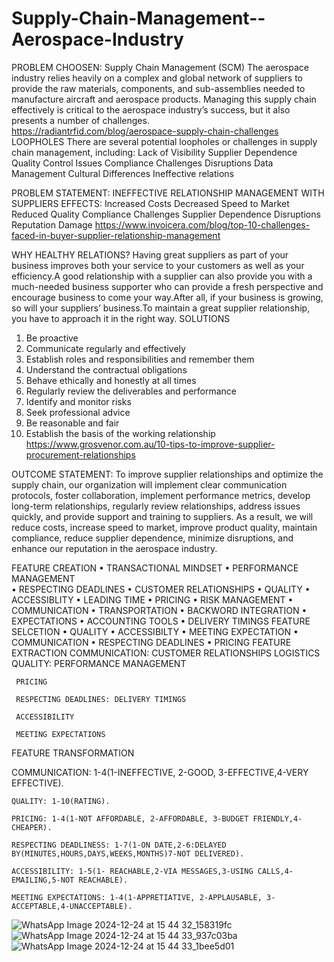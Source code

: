 # Supply-Chain-Management--Aerospace-Industry
PROBLEM CHOOSEN:
 Supply Chain Management (SCM)
         The aerospace industry relies heavily on a complex and global network of suppliers to provide the raw materials, components, and sub-assemblies needed to manufacture aircraft and aerospace products. Managing this supply chain effectively is critical to the aerospace industry’s success, but it also presents a number of challenges.  
https://radiantrfid.com/blog/aerospace-supply-chain-challenges
LOOPHOLES
 There are several potential loopholes or challenges in supply chain management, including:
 Lack of Visibility
Supplier Dependence
Quality Control Issues
Compliance Challenges
Disruptions
Data Management
Cultural Differences 
Ineffective relations

PROBLEM STATEMENT:
INEFFECTIVE RELATIONSHIP MANAGEMENT WITH SUPPLIERS
EFFECTS:
Increased Costs
Decreased Speed to Market
Reduced Quality
Compliance Challenges
Supplier Dependence
Disruptions
Reputation Damage
https://www.invoicera.com/blog/top-10-challenges-faced-in-buyer-supplier-relationship-management
 

WHY HEALTHY RELATIONS?
Having great suppliers as part of your business improves both your service to your customers as well as your efficiency.A good relationship with a supplier can also provide you with a much-needed business supporter who can provide a fresh perspective and encourage business to come your way.After all, if your business is growing, so will your suppliers’ business.To maintain a great supplier relationship, you have to approach it in the right way.
SOLUTIONS
1. Be proactive
2. Communicate regularly and effectively
3. Establish roles and responsibilities and remember them
4. Understand  the contractual obligations
5. Behave ethically and honestly at all times
6. Regularly review the deliverables and performance
7. Identify and monitor risks
8. Seek professional advice
9. Be reasonable and fair
10. Establish the basis of the working relationship
https://www.grosvenor.com.au/10-tips-to-improve-supplier-procurement-relationships



OUTCOME STATEMENT:
 To improve supplier relationships and optimize the supply chain, our organization will implement clear communication protocols, foster collaboration, implement performance metrics, develop long-term relationships, regularly review relationships, address issues quickly, and provide support and training to suppliers. As a result, we will reduce costs, increase speed to market, improve product quality, maintain compliance, reduce supplier dependence, minimize disruptions, and enhance our reputation in the aerospace industry.

FEATURE  CREATION
•	TRANSACTIONAL MINDSET
•	PERFORMANCE MANAGEMENT  
•	RESPECTING DEADLINES
•	CUSTOMER RELATIONSHIPS
•	QUALITY
•	ACCESSIBLITY
•	LEADING TIME 
•	PRICING
•	RISK MANAGEMENT
•	COMMUNICATION
•	TRANSPORTATION
•	BACKWORD INTEGRATION
•	EXPECTATIONS
•	ACCOUNTING TOOLS 
•	DELIVERY TIMINGS
FEATURE SELCETION
•	QUALITY
•	ACCESSIBILTY
•	MEETING EXPECTATION
•	COMMUNICATION
•	RESPECTING DEADLINES
•	PRICING
FEATURE EXTRACTION
   COMMUNICATION: CUSTOMER RELATIONSHIPS
                                          LOGISTICS
     QUALITY: PERFORMANCE MANAGEMENT

     PRICING 

     RESPECTING DEADLINES: DELIVERY TIMINGS

     ACCESSIBILITY

     MEETING EXPECTATIONS

FEATURE TRANSFORMATION

   COMMUNICATION: 1-4(1-INEFFECTIVE, 2-GOOD, 3-EFFECTIVE,4-VERY EFFECTIVE).

    QUALITY: 1-10(RATING).

    PRICING: 1-4(1-NOT AFFORDABLE, 2-AFFORDABLE, 3-BUDGET FRIENDLY,4-CHEAPER).

    RESPECTING DEADLINESS: 1-7(1-ON DATE,2-6:DELAYED BY(MINUTES,HOURS,DAYS,WEEKS,MONTHS)7-NOT DELIVERED).

    ACCESSIBILITY: 1-5(1- REACHABLE,2-VIA MESSAGES,3-USING CALLS,4-EMAILING,5-NOT REACHABLE).

    MEETING EXPECTATIONS: 1-4(1-APPRETIATIVE, 2-APPLAUSABLE, 3-ACCEPTABLE,4-UNACCEPTABLE).
![WhatsApp Image 2024-12-24 at 15 44 32_158319fc](https://github.com/user-attachments/assets/57bf1265-10eb-4519-9a08-68fd618682db)
![WhatsApp Image 2024-12-24 at 15 44 33_937c03ba](https://github.com/user-attachments/assets/069a334e-392b-4d33-9184-e270d1a6187a)
![WhatsApp Image 2024-12-24 at 15 44 33_1bee5d01](https://github.com/user-attachments/assets/32d2013a-fe18-4f3d-96d5-ba56fcd98466)
